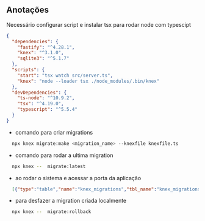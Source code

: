 ## Anotações

Necessário configurar script e instalar tsx para rodar node com typescipt

```json
{
  "dependencies": {
    "fastify": "^4.28.1",
    "knex": "^3.1.0",
    "sqlite3": "^5.1.7"
  },
  "scripts": {
    "start": "tsx watch src/server.ts",
    "knex": "node --loader tsx ./node_modules/.bin/knex"
  },
  "devDependencies": {
    "ts-node": "^10.9.2",
    "tsx": "^4.19.0",
    "typescript": "^5.5.4"
  }
}

```

- comando para criar migrations
```bash
  npx knex migrate:make <migration_name> --knexfile knexfile.ts
  ```


- comando para rodar a ultima migration
```bash
  npx knex --  migrate:latest
  ```

- ao rodar o sistema e acessar a porta da aplicação
```json
  [{"type":"table","name":"knex_migrations","tbl_name":"knex_migrations","rootpage":2,"sql":"CREATE TABLE `knex_migrations` (`id` integer not null primary key autoincrement, `name` varchar(255), `batch` integer, `migration_time` datetime)"},{"type":"table","name":"sqlite_sequence","tbl_name":"sqlite_sequence","rootpage":3,"sql":"CREATE TABLE sqlite_sequence(name,seq)"},{"type":"table","name":"knex_migrations_lock","tbl_name":"knex_migrations_lock","rootpage":4,"sql":"CREATE TABLE `knex_migrations_lock` (`index` integer not null primary key autoincrement, `is_locked` integer)"},{"type":"table","name":"transactions","tbl_name":"transactions","rootpage":5,"sql":"CREATE TABLE `transactions` (`id` char(36), `title` text not null, primary key (`id`))"},{"type":"index","name":"sqlite_autoindex_transactions_1","tbl_name":"transactions","rootpage":6,"sql":null}]
  ```

- para desfazer a migration criada localmente
```bash
  npx knex --  migrate:rollback
  ```